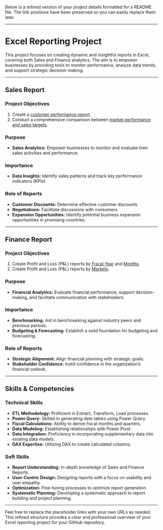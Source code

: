 Below is a refined version of your project details formatted for a README file. The link positions have been preserved so you can easily replace them later.

---

# Excel Reporting Project

This project focuses on creating dynamic and insightful reports in Excel, covering both Sales and Finance analytics. The aim is to empower businesses by providing tools to monitor performance, analyze data trends, and support strategic decision-making.

---

## Sales Report

### Project Objectives

1. Create a [customer performance report](https://github.com/Nikhil-198/Data-Analytics-Projects/blob/main/Excel%20Project/Customer%20Performance%20Report.pdf).
2. Conduct a comprehensive comparison between [market performance and sales targets](https://github.com/Nikhil-198/Data-Analytics-Projects/blob/main/Excel%20Project/Customer%20Performance%20Report.pdf).

### Purpose

- **Sales Analytics:** Empower businesses to monitor and evaluate their sales activities and performance.

### Importance

- **Data Insights:** Identify sales patterns and track key performance indicators (KPIs).

### Role of Reports

- **Customer Discounts:** Determine effective customer discounts.
- **Negotiations:** Facilitate discussions with consumers.
- **Expansion Opportunities:** Identify potential business expansion opportunities in promising countries.

---

## Finance Report

### Project Objectives

1. Create Profit and Loss (P&L) reports by [Fiscal Year](https://github.com/Nikhil-198/Data-Analytics-Projects/blob/main/Excel%20Project/P%26L%20Statement%20by%20Fiscal%20Year.pdf) and [Months](https://github.com/Nikhil-198/Data-Analytics-Projects/blob/main/Excel%20Project/P%26L%20Statement%20by%20Months.pdf).
2. Create Profit and Loss (P&L) reports by [Markets](https://github.com/Nikhil-198/Data-Analytics-Projects/blob/main/Excel%20Project/P%26L%20Statement%20by%20Markets.pdf).

### Purpose

- **Financial Analytics:** Evaluate financial performance, support decision-making, and facilitate communication with stakeholders.

### Importance

- **Benchmarking:** Aid in benchmarking against industry peers and previous periods.
- **Budgeting & Forecasting:** Establish a solid foundation for budgeting and forecasting.

### Role of Reports

- **Strategic Alignment:** Align financial planning with strategic goals.
- **Stakeholder Confidence:** Instill confidence in the organization’s financial outlook.

---

## Skills & Competencies

### Technical Skills

- **ETL Methodology:** Proficient in Extract, Transform, Load processes.
- **Power Query:** Skilled in generating date tables using Power Query.
- **Fiscal Calculations:** Ability to derive fiscal months and quarters.
- **Data Modeling:** Establishing relationships with Power Pivot.
- **Data Integration:** Proficiency in incorporating supplementary data into existing data models.
- **DAX Expertise:** Utilizing DAX to create calculated columns.

### Soft Skills

- **Report Understanding:** In-depth knowledge of Sales and Finance Reports.
- **User-Centric Design:** Designing reports with a focus on usability and user empathy.
- **Optimization:** Fine-tuning processes to optimize report generation.
- **Systematic Planning:** Developing a systematic approach to report building and project planning.

---

Feel free to replace the placeholder links with your own URLs as needed. This refined structure provides a clear and professional overview of your Excel reporting project for your GitHub repository.
